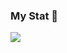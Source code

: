 ### My Stat 👋

<a href="https://opgc.me/#/users/dumdummy" target="_blank"><img src="https://api.opgc.me/githubs/users/dumdummy/tag/?theme=basic" /></a>

